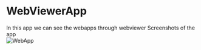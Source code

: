 # WebViewerApp
In this app we can see the webapps through webviewer 
Screenshots of the app                 
![WebApp](https://drive.google.com/drive/folders/1WxD0AjAlI71rpSrNwGy4cj2_R_DTBQh9?usp=sharing)

